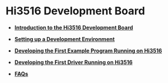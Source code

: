 # Hi3516 Development Board<a name="EN-US_TOPIC_0000001053139194"></a>

-   **[Introduction to the Hi3516 Development Board](introduction-to-the-hi3516-development-board.md)**  

-   **[Setting up a Development Environment](setting-up-a-development-environment-0.md)**  

-   **[Developing the First Example Program Running on Hi3516](developing-the-first-example-program-running-on-hi3516.md)**  

-   **[Developing the First Driver Running on Hi3516](developing-the-first-driver-running-on-hi3516.md)**  

-   **[FAQs](faqs-1.md)**  



